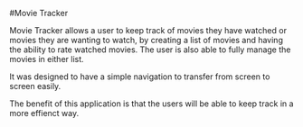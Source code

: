 
#Movie Tracker

Movie Tracker allows a user to keep track of movies they have watched or movies they are wanting to watch, by creating a list of movies and having the ability to rate watched movies. The user is also able to fully manage the movies in either list.

It was designed to have a simple navigation to transfer from screen to screen easily. 

The benefit of this application is that the users will be able to keep track in a more effienct way.

